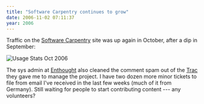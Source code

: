 ```yaml
---
title: "Software Carpentry continues to grow"
date: 2006-11-02 07:11:37
year: 2006
---
```

Traffic on the <a href="http://swc.scipy.org">Software Carpentry</a> site was up again in October, after a dip in September:

<img alt="Usage Stats Oct 2006" id="image705" src="{{site.github.url}}/files/2006/11/usage.png" />

The sys admin at <a href="http://www.enthought.com">Enthought</a> also cleaned the comment spam out of the <a href="http://projects.scipy.org/swc">Trac</a> they gave me to manage the project.  I have two dozen more minor tickets to file from email I've received in the last few weeks (much of it from Germany).  Still waiting for people to start contributing content --- any volunteers?
